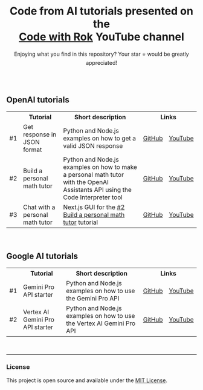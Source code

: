 <div align="center">

# Code from AI tutorials presented on the <br> [Code with Rok](https://www.youtube.com/@codewithrok) YouTube channel

Enjoying what you find in this repository? Your star ⭐ would be greatly appreciated!

<br>

</div>

<br>

## OpenAI tutorials

<table>
  <tr>
    <th></th>
    <th>Tutorial</th>
    <th>Short description</th>
    <th colspan="2">Links</th>
  </tr>
  <tr>
    <td>#1</td>
    <td>Get response in JSON format</td>
    <td>Python and Node.js examples on how to get a valid JSON response</td>
    <td>
      <a href="https://github.com/rokbenko/openai-api-tutorials/tree/main/Tutorials/1%20Get%20response%20in%20JSON%20format">GitHub</a>
    </td>
    <td>
      <a href="https://youtu.be/o4q2qsGKVkE">YouTube</a>
    </td>
  </tr>
  <tr>
    <td>#2</td>
    <td>Build a personal math tutor</td>
    <td>Python and Node.js examples on how to make a personal math tutor with the OpenAI Assistants API using the Code Interpreter tool</td>
    <td>
      <a href="https://github.com/rokbenko/openai-api-tutorials/tree/main/Tutorials/2%20Build%20a%20personal%20math%20tutor">GitHub</a>
    </td>
    <td>
      <a href="https://youtu.be/F-KRs6vg4mM">YouTube</a>
    </td>
  </tr>
  <tr>
    <td>#3</td>
    <td>Chat with a personal math tutor</td>
    <td>Next.js GUI for the <a href="https://github.com/rokbenko/openai-api-tutorials/tree/main/Tutorials/2%20Build%20a%20personal%20math%20tutor">#2 Build a personal math tutor</a> tutorial</td>
    <td>
      <a href="https://github.com/rokbenko/openai-api-tutorials/tree/main/Tutorials/3%20Chat%20with%20a%20personal%20math%20tutor">GitHub</a>
    </td>
    <td>
      <a href="https://youtu.be/QThg_MqiYCo">YouTube</a>
    </td>
  </tr>
</table>

<br>

## Google AI tutorials

<table>
  <tr>
    <th></th>
    <th>Tutorial</th>
    <th>Short description</th>
    <th colspan="2">Links</th>
  </tr>
  <tr>
    <td>#1</td>
    <td>Gemini Pro API starter</td>
    <td>Python and Node.js examples on how to use the Gemini Pro API</td>
    <td>
      <a href="https://github.com/rokbenko/google-ai-api-tutorials/tree/main/Tutorials/1%20Gemini%20Pro%20API%20starter">GitHub</a>
    </td>
    <td>
      <a href="https://youtu.be/0qv_4x1K6hU">YouTube</a>
    </td>
  </tr>
  <tr>
    <td>#2</td>
    <td>Vertex AI Gemini Pro API starter</td>
    <td>Python and Node.js examples on how to use the Vertex AI Gemini Pro API</td>
    <td>
      <a href="https://github.com/rokbenko/google-ai-api-tutorials/tree/main/Tutorials/2%20Vertex%20AI%20Gemini%20Pro%20API%20starter">GitHub</a>
    </td>
    <td>
      <a href="https://youtu.be/I8W-4oq1onY">YouTube</a>
    </td>
  </tr>
</table>

<br>

---

### License

This project is open source and available under the [MIT License](https://github.com/rokbenko/google-generativeai-api-tutorials/blob/main/LICENSE).
